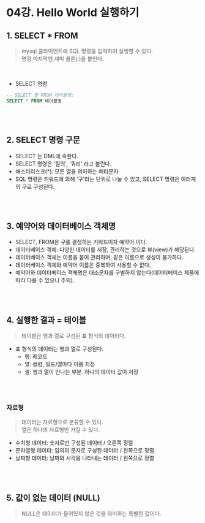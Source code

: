 # 04강. Hello World 실행하기

## 1. SELECT * FROM
> mysql 클라이언트에 SQL 명령을 입력하여 실행할 수 있다.  
> 명령 마지막엔 세미 콜론(;)을 붙인다.  

<br>

* SELECT 명령
```sql
-- SELECT 열 FROM 테이블명; 
SELECT * FROM 테이블명
```

<br><br>

## 2. SELECT 명령 구문

* SELECT 는 DML에 속한다.
* SELECT 명령은 '질의', '쿼리' 라고 불린다.
* 애스터리스크(*): 모든 열을 의미하는 메타문자
* SQL 명령은 키워드에 의해 '구'라는 단위로 나눌 수 있고, SELECT 명령은 여러개의 구로 구성된다.  

<br><br>

## 3. 예약어와 데이터베이스 객체명

* SELECT, FROM은 구를 결정하는 키워드이자 예약어 이다.
* 데이터베이스 객체: 다양한 데이터를 저장, 관리하는 것으로 뷰(view)가 해당된다.
* 데이터베이스 객체는 이름을 붙여 관리하며, 같은 이름으로 생성이 불가하다.
* 데이터베이스 객체와 예약어 이름은 중복하여 사용할 수 없다.
* 예약어와 데이터베이스 객체명은 대소문자를 구별하지 않는다(데이터베이스 제품에 따라 다를 수 있으니 주의).

<br><br>

## 4. 실행한 결과 = 테이블
> 테이블은 행과 열로 구성된 표 형식의 데이터다.

* 표 형식의 데이터는 행과 열로 구성된다.
  * 행: 레코드
  * 열: 컬럼, 필드/열마다 이름 지정
  * 셀: 행과 열이 만나는 부분. 하나의 데이터 값이 저장

<br><br>

### 자료형
> 데이터는 자료형으로 분류할 수 있다.  
> 열은 하나의 자료형만 가질 수 있다.  

* 수치형 데이터: 숫자로만 구성된 데이터 / 오른쪽 정렬
* 문자열형 데이터: 임의의 문자로 구성된 데이터 / 왼쪽으로 정렬
* 날짜형 데이터: 날짜와 시각을 나타내는 데이터 / 왼쪽으로 정렬

<br><br>

## 5. 값이 없는 데이터 (NULL)
> NULL은 데이터가 들어있지 않은 것을 의미하는 특별한 값이다.



